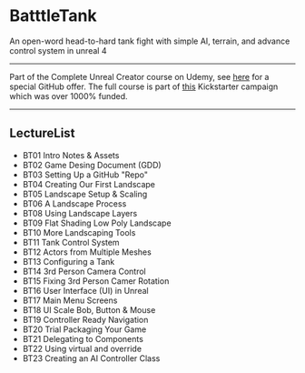 # BatttleTank
An open-word head-to-hard tank fight with simple AI, terrain, and advance control system in unreal 4

****

Part of the Complete Unreal Creator course on Udemy, see [here](https://www.udemy.com/unrealcourse?couponCode=GitHubDiscount) for a special GitHub offer. The full course is part of [this](https://www.kickstarter.com/projects/bentristem/learn-to-make-video-games-unreal-developer-course) Kickstarter campaign which was over 1000% funded.


---
## LectureList
* BT01 Intro Notes & Assets
* BT02 Game Desing Document (GDD) 
* BT03 Setting Up a GitHub "Repo"
* BT04 Creating Our First Landscape
* BT05 Landscape Setup & Scaling
* BT06 A Landscape Process
* BT08 Using Landscape Layers
* BT09 Flat Shading Low Poly Landscape
* BT10 More Landscaping Tools
* BT11 Tank Control System
* BT12 Actors from Multiple Meshes
* BT13 Configuring a Tank
* BT14 3rd Person Camera Control
* BT15 Fixing 3rd Person Camer Rotation
* BT16 User Interface (UI) in Unreal
* BT17 Main Menu Screens
* BT18 UI Scale Bob, Button & Mouse
* BT19 Controller Ready Navigation
* BT20 Trial Packaging Your Game
* BT21 Delegating to Components
* BT22 Using virtual and override
* BT23 Creating an AI Controller Class